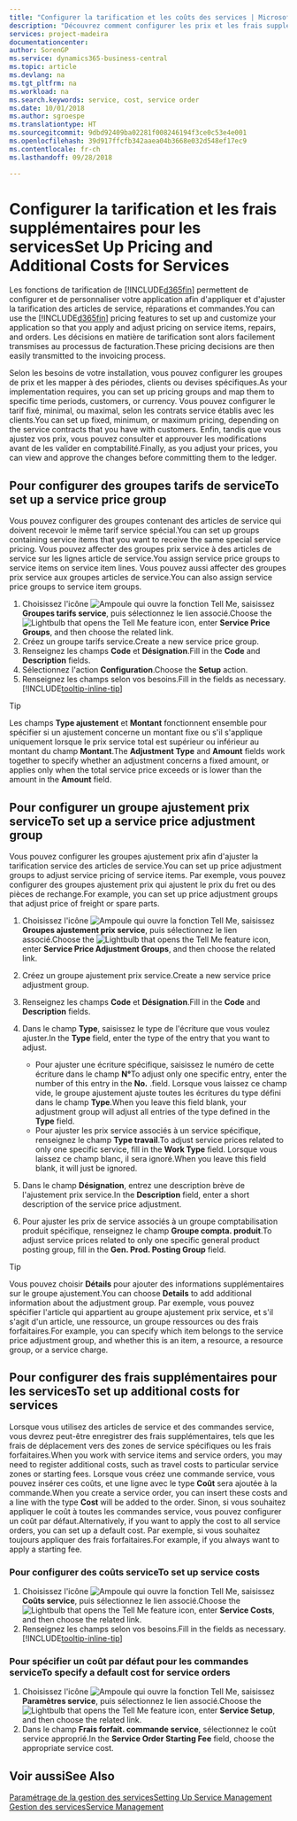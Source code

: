 ```yaml
---
title: "Configurer la tarification et les coûts des services | Microsoft Docs"
description: "Découvrez comment configurer les prix et les frais supplémentaires des services."
services: project-madeira
documentationcenter: 
author: SorenGP
ms.service: dynamics365-business-central
ms.topic: article
ms.devlang: na
ms.tgt_pltfrm: na
ms.workload: na
ms.search.keywords: service, cost, service order
ms.date: 10/01/2018
ms.author: sgroespe
ms.translationtype: HT
ms.sourcegitcommit: 9dbd92409ba02281f008246194f3ce0c53e4e001
ms.openlocfilehash: 39d917ffcfb342aaea04b3668e032d548ef17ec9
ms.contentlocale: fr-ch
ms.lasthandoff: 09/28/2018

---
```


# <a name="set-up-pricing-and-additional-costs-for-services"></a><span data-ttu-id="0b408-103">Configurer la tarification et les frais supplémentaires pour les services</span><span class="sxs-lookup"><span data-stu-id="0b408-103">Set Up Pricing and Additional Costs for Services</span></span>
<span data-ttu-id="0b408-104">Les fonctions de tarification de [!INCLUDE[d365fin](includes/d365fin_md.md)] permettent de configurer et de personnaliser votre application afin d'appliquer et d'ajuster la tarification des articles de service, réparations et commandes.</span><span class="sxs-lookup"><span data-stu-id="0b408-104">You can use the [!INCLUDE[d365fin](includes/d365fin_md.md)] pricing features to set up and customize your application so that you apply and adjust pricing on service items, repairs, and orders.</span></span> <span data-ttu-id="0b408-105">Les décisions en matière de tarification sont alors facilement transmises au processus de facturation.</span><span class="sxs-lookup"><span data-stu-id="0b408-105">These pricing decisions are then easily transmitted to the invoicing process.</span></span>  
  
<span data-ttu-id="0b408-106">Selon les besoins de votre installation, vous pouvez configurer les groupes de prix et les mapper à des périodes, clients ou devises spécifiques.</span><span class="sxs-lookup"><span data-stu-id="0b408-106">As your implementation requires, you can set up pricing groups and map them to specific time periods, customers, or currency.</span></span> <span data-ttu-id="0b408-107">Vous pouvez configurer le tarif fixé, minimal, ou maximal, selon les contrats service établis avec les clients.</span><span class="sxs-lookup"><span data-stu-id="0b408-107">You can set up fixed, minimum, or maximum pricing, depending on the service contracts that you have with customers.</span></span> <span data-ttu-id="0b408-108">Enfin, tandis que vous ajustez vos prix, vous pouvez consulter et approuver les modifications avant de les valider en comptabilité.</span><span class="sxs-lookup"><span data-stu-id="0b408-108">Finally, as you adjust your prices, you can view and approve the changes before committing them to the ledger.</span></span>  

## <a name="to-set-up-a-service-price-group"></a><span data-ttu-id="0b408-109">Pour configurer des groupes tarifs de service</span><span class="sxs-lookup"><span data-stu-id="0b408-109">To set up a service price group</span></span>
<span data-ttu-id="0b408-110">Vous pouvez configurer des groupes contenant des articles de service qui doivent recevoir le même tarif service spécial.</span><span class="sxs-lookup"><span data-stu-id="0b408-110">You can set up groups containing service items that you want to receive the same special service pricing.</span></span> <span data-ttu-id="0b408-111">Vous pouvez affecter des groupes prix service à des articles de service sur les lignes article de service.</span><span class="sxs-lookup"><span data-stu-id="0b408-111">You assign service price groups to service items on service item lines.</span></span> <span data-ttu-id="0b408-112">Vous pouvez aussi affecter des groupes prix service aux groupes articles de service.</span><span class="sxs-lookup"><span data-stu-id="0b408-112">You can also assign service price groups to service item groups.</span></span>  

1. <span data-ttu-id="0b408-113">Choisissez l'icône ![Ampoule qui ouvre la fonction Tell Me](media/ui-search/search_small.png "Dites-moi ce que vous voulez faire"), saisissez **Groupes tarifs service**, puis sélectionnez le lien associé.</span><span class="sxs-lookup"><span data-stu-id="0b408-113">Choose the ![Lightbulb that opens the Tell Me feature](media/ui-search/search_small.png "Tell me what you want to do") icon, enter **Service Price Groups**, and then choose the related link.</span></span>  
2. <span data-ttu-id="0b408-114">Créez un groupe tarifs service.</span><span class="sxs-lookup"><span data-stu-id="0b408-114">Create a new service price group.</span></span>  
3. <span data-ttu-id="0b408-115">Renseignez les champs **Code** et **Désignation**.</span><span class="sxs-lookup"><span data-stu-id="0b408-115">Fill in the **Code** and **Description** fields.</span></span>  
4. <span data-ttu-id="0b408-116">Sélectionnez l'action **Configuration**.</span><span class="sxs-lookup"><span data-stu-id="0b408-116">Choose the **Setup** action.</span></span>  
2. <span data-ttu-id="0b408-117">Renseignez les champs selon vos besoins.</span><span class="sxs-lookup"><span data-stu-id="0b408-117">Fill in the fields as necessary.</span></span> [!INCLUDE[tooltip-inline-tip](includes/tooltip-inline-tip_md.md)]  

 > [!Tip]
 > <span data-ttu-id="0b408-118">Les champs **Type ajustement** et **Montant** fonctionnent ensemble pour spécifier si un ajustement concerne un montant fixe ou s'il s'applique uniquement lorsque le prix service total est supérieur ou inférieur au montant du champ **Montant**.</span><span class="sxs-lookup"><span data-stu-id="0b408-118">The **Adjustment Type** and **Amount** fields work together to specify whether an adjustment concerns a fixed amount, or applies only when the total service price exceeds or is lower than the amount in the **Amount** field.</span></span>  

## <a name="to-set-up-a-service-price-adjustment-group"></a><span data-ttu-id="0b408-119">Pour configurer un groupe ajustement prix service</span><span class="sxs-lookup"><span data-stu-id="0b408-119">To set up a service price adjustment group</span></span>  
<span data-ttu-id="0b408-120">Vous pouvez configurer les groupes ajustement prix afin d'ajuster la tarification service des articles de service.</span><span class="sxs-lookup"><span data-stu-id="0b408-120">You can set up price adjustment groups to adjust service pricing of service items.</span></span> <span data-ttu-id="0b408-121">Par exemple, vous pouvez configurer des groupes ajustement prix qui ajustent le prix du fret ou des pièces de rechange.</span><span class="sxs-lookup"><span data-stu-id="0b408-121">For example, you can set up price adjustment groups that adjust price of freight or spare parts.</span></span>  
  
1. <span data-ttu-id="0b408-122">Choisissez l'icône ![Ampoule qui ouvre la fonction Tell Me](media/ui-search/search_small.png "Dites-moi ce que vous voulez faire"), saisissez **Groupes ajustement prix service**, puis sélectionnez le lien associé.</span><span class="sxs-lookup"><span data-stu-id="0b408-122">Choose the ![Lightbulb that opens the Tell Me feature](media/ui-search/search_small.png "Tell me what you want to do") icon, enter **Service Price Adjustment Groups**, and then choose the related link.</span></span>  
2. <span data-ttu-id="0b408-123">Créez un groupe ajustement prix service.</span><span class="sxs-lookup"><span data-stu-id="0b408-123">Create a new service price adjustment group.</span></span>  
3. <span data-ttu-id="0b408-124">Renseignez les champs **Code** et **Désignation**.</span><span class="sxs-lookup"><span data-stu-id="0b408-124">Fill in the **Code** and **Description** fields.</span></span>  
4. <span data-ttu-id="0b408-125">Dans le champ **Type**, saisissez le type de l'écriture que vous voulez ajuster.</span><span class="sxs-lookup"><span data-stu-id="0b408-125">In the **Type** field, enter the type of the entry that you want to adjust.</span></span>  
  
    * <span data-ttu-id="0b408-126">Pour ajuster une écriture spécifique, saisissez le numéro de cette écriture dans le champ **N°**</span><span class="sxs-lookup"><span data-stu-id="0b408-126">To adjust only one specific entry, enter the number of this entry in the **No.**</span></span> <span data-ttu-id="0b408-127">.</span><span class="sxs-lookup"><span data-stu-id="0b408-127">field.</span></span> <span data-ttu-id="0b408-128">Lorsque vous laissez ce champ vide, le groupe ajustement ajuste toutes les écritures du type défini dans le champ **Type**.</span><span class="sxs-lookup"><span data-stu-id="0b408-128">When you leave this field blank, your adjustment group will adjust all entries of the type defined in the **Type** field.</span></span>  
    * <span data-ttu-id="0b408-129">Pour ajuster les prix service associés à un service spécifique, renseignez le champ **Type travail**.</span><span class="sxs-lookup"><span data-stu-id="0b408-129">To adjust service prices related to only one specific service, fill in the **Work Type** field.</span></span> <span data-ttu-id="0b408-130">Lorsque vous laissez ce champ blanc, il sera ignoré.</span><span class="sxs-lookup"><span data-stu-id="0b408-130">When you leave this field blank, it will just be ignored.</span></span>  
  
5. <span data-ttu-id="0b408-131">Dans le champ **Désignation**, entrez une description brève de l'ajustement prix service.</span><span class="sxs-lookup"><span data-stu-id="0b408-131">In the **Description** field, enter a short description of the service price adjustment.</span></span>  
6. <span data-ttu-id="0b408-132">Pour ajuster les prix de service associés à un groupe comptabilisation produit spécifique, renseignez le champ **Groupe compta. produit**.</span><span class="sxs-lookup"><span data-stu-id="0b408-132">To adjust service prices related to only one specific general product posting group, fill in the **Gen. Prod. Posting Group** field.</span></span>

> [!Tip]
> <span data-ttu-id="0b408-133">Vous pouvez choisir **Détails** pour ajouter des informations supplémentaires sur le groupe ajustement.</span><span class="sxs-lookup"><span data-stu-id="0b408-133">You can choose **Details** to add additional information about the adjustment group.</span></span> <span data-ttu-id="0b408-134">Par exemple, vous pouvez spécifier l'article qui appartient au groupe ajustement prix service, et s'il s'agit d'un article, une ressource, un groupe ressources ou des frais forfaitaires.</span><span class="sxs-lookup"><span data-stu-id="0b408-134">For example, you can specify which item belongs to the service price adjustment group, and whether this is an item, a resource, a resource group, or a service charge.</span></span>  

## <a name="to-set-up-additional-costs-for-services"></a><span data-ttu-id="0b408-135">Pour configurer des frais supplémentaires pour les services</span><span class="sxs-lookup"><span data-stu-id="0b408-135">To set up additional costs for services</span></span>
<span data-ttu-id="0b408-136">Lorsque vous utilisez des articles de service et des commandes service, vous devrez peut-être enregistrer des frais supplémentaires, tels que les frais de déplacement vers des zones de service spécifiques ou les frais forfaitaires.</span><span class="sxs-lookup"><span data-stu-id="0b408-136">When you work with service items and service orders, you may need to register additional costs, such as travel costs to particular service zones or starting fees.</span></span> <span data-ttu-id="0b408-137">Lorsque vous créez une commande service, vous pouvez insérer ces coûts, et une ligne avec le type **Coût** sera ajoutée à la commande.</span><span class="sxs-lookup"><span data-stu-id="0b408-137">When you create a service order, you can insert these costs and a line with the type **Cost** will be added to the order.</span></span> <span data-ttu-id="0b408-138">Sinon, si vous souhaitez appliquer le coût à toutes les commandes service, vous pouvez configurer un coût par défaut.</span><span class="sxs-lookup"><span data-stu-id="0b408-138">Alternatively, if you want to apply the cost to all service orders, you can set up a default cost.</span></span> <span data-ttu-id="0b408-139">Par exemple, si vous souhaitez toujours appliquer des frais forfaitaires.</span><span class="sxs-lookup"><span data-stu-id="0b408-139">For example, if you always want to apply a starting fee.</span></span>
  
### <a name="to-set-up-service-costs"></a><span data-ttu-id="0b408-140">Pour configurer des coûts service</span><span class="sxs-lookup"><span data-stu-id="0b408-140">To set up service costs</span></span>
1. <span data-ttu-id="0b408-141">Choisissez l'icône ![Ampoule qui ouvre la fonction Tell Me](media/ui-search/search_small.png "Dites-moi ce que vous voulez faire"), saisissez **Coûts service**, puis sélectionnez le lien associé.</span><span class="sxs-lookup"><span data-stu-id="0b408-141">Choose the ![Lightbulb that opens the Tell Me feature](media/ui-search/search_small.png "Tell me what you want to do") icon, enter **Service Costs**, and then choose the related link.</span></span> 
2. <span data-ttu-id="0b408-142">Renseignez les champs selon vos besoins.</span><span class="sxs-lookup"><span data-stu-id="0b408-142">Fill in the fields as necessary.</span></span> [!INCLUDE[tooltip-inline-tip](includes/tooltip-inline-tip_md.md)]  

### <a name="to-specify-a-default-cost-for-service-orders"></a><span data-ttu-id="0b408-143">Pour spécifier un coût par défaut pour les commandes service</span><span class="sxs-lookup"><span data-stu-id="0b408-143">To specify a default cost for service orders</span></span>
1. <span data-ttu-id="0b408-144">Choisissez l'icône ![Ampoule qui ouvre la fonction Tell Me](media/ui-search/search_small.png "Dites-moi ce que vous voulez faire"), saisissez **Paramètres service**, puis sélectionnez le lien associé.</span><span class="sxs-lookup"><span data-stu-id="0b408-144">Choose the ![Lightbulb that opens the Tell Me feature](media/ui-search/search_small.png "Tell me what you want to do") icon, enter **Service Setup**, and then choose the related link.</span></span> 
2. <span data-ttu-id="0b408-145">Dans le champ **Frais forfait. commande service**, sélectionnez le coût service approprié.</span><span class="sxs-lookup"><span data-stu-id="0b408-145">In the **Service Order Starting Fee** field, choose the appropriate service cost.</span></span>

## <a name="see-also"></a><span data-ttu-id="0b408-146">Voir aussi</span><span class="sxs-lookup"><span data-stu-id="0b408-146">See Also</span></span>
[<span data-ttu-id="0b408-147">Paramétrage de la gestion des services</span><span class="sxs-lookup"><span data-stu-id="0b408-147">Setting Up Service Management</span></span>](service-setup-service.md)  
[<span data-ttu-id="0b408-148">Gestion des services</span><span class="sxs-lookup"><span data-stu-id="0b408-148">Service Management</span></span>](service-service.md)  

